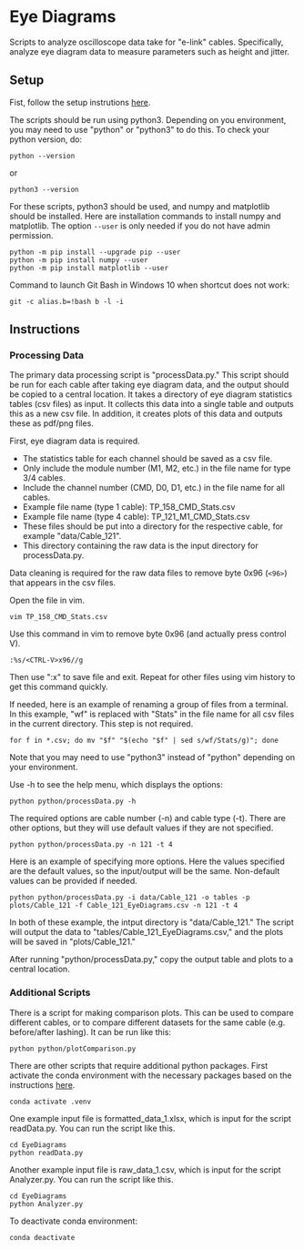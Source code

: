 # Eye Diagrams 

Scripts to analyze oscilloscope data take for "e-link" cables.
Specifically, analyze eye diagram data to measure parameters such as height and jitter.


## Setup

Fist, follow the setup instrutions [here](https://github.com/ku-cms/eLink_Instrumentation).

The scripts should be run using python3.
Depending on you environment, you may need to use "python" or "python3" to do this.
To check your python version, do:
```
python --version
```
or 
```
python3 --version
```

For these scripts, python3 should be used, and numpy and matplotlib should be installed.
Here are installation commands to install numpy and matplotlib.
The option `--user` is only needed if you do not have admin permission.
```
python -m pip install --upgrade pip --user
python -m pip install numpy --user
python -m pip install matplotlib --user
```

Command to launch Git Bash in Windows 10 when shortcut does not work:
```
git -c alias.b=!bash b -l -i
```

## Instructions


### Processing Data

The primary data processing script is "processData.py."
This script should be run for each cable after taking eye diagram data, and the output should be copied to a central location.
It takes a directory of eye diagram statistics tables (csv files) as input.
It collects this data into a single table and outputs this as a new csv file.
In addition, it creates plots of this data and outputs these as pdf/png files.

First, eye diagram data is required.
- The statistics table for each channel should be saved as a csv file.
- Only include the module number (M1, M2, etc.) in the file name for type 3/4 cables.
- Include the channel number (CMD, D0, D1, etc.) in the file name for all cables.
- Example file name (type 1 cable): TP_158_CMD_Stats.csv
- Example file name (type 4 cable): TP_121_M1_CMD_Stats.csv
- These files should be put into a directory for the respective cable, for example "data/Cable_121".
- This directory containing the raw data is the input directory for processData.py.

Data cleaning is required for the raw data files to remove byte 0x96 (`<96>`) that appears in the csv files.

Open the file in vim.
```
vim TP_158_CMD_Stats.csv
```
Use this command in vim to remove byte 0x96 (and actually press control V).
```
:%s/<CTRL-V>x96//g
```
Then use ":x" to save file and exit.
Repeat for other files using vim history to get this command quickly.

If needed, here is an example of renaming a group of files from a terminal.
In this example, "wf" is replaced with "Stats" in the file name for all csv files in the current directory.
This step is not required.
```
for f in *.csv; do mv "$f" "$(echo "$f" | sed s/wf/Stats/g)"; done
```

Note that you may need to use "python3" instead of "python" depending on your environment.

Use -h to see the help menu, which displays the options:
```
python python/processData.py -h
```

The required options are cable number (-n) and cable type (-t).
There are other options, but they will use default values if they are not specified.
```
python python/processData.py -n 121 -t 4
```
Here is an example of specifying more options.
Here the values specified are the default values, so the input/output will be the same.
Non-default values can be provided if needed.
```
python python/processData.py -i data/Cable_121 -o tables -p plots/Cable_121 -f Cable_121_EyeDiagrams.csv -n 121 -t 4
```
In both of these example, the intput directory is "data/Cable_121."
The script will output the data to "tables/Cable_121_EyeDiagrams.csv," and the plots will be saved in "plots/Cable_121."

After running "python/processData.py," copy the output table and plots to a central location.

### Additional Scripts

There is a script for making comparison plots.
This can be used to compare different cables, or to compare different datasets for the same cable (e.g. before/after lashing).
It can be run like this:
```
python python/plotComparison.py
```

There are other scripts that require additional python packages.
First activate the conda environment with the necessary packages based on the instructions [here](https://github.com/ku-cms/eLink_Instrumentation).
```
conda activate .venv
```

One example input file is formatted_data_1.xlsx, which is input for the script readData.py.
You can run the script like this.
```
cd EyeDiagrams
python readData.py
```

Another example input file is raw_data_1.csv, which is input for the script Analyzer.py.
You can run the script like this.
```
cd EyeDiagrams
python Analyzer.py
```

To deactivate conda environment:
```
conda deactivate
```


